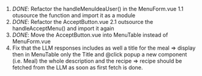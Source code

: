 1. *DONE*: Refactor the handleMenuIdeaUser() in the MenuForm.vue
    1.1 otusource the function and import it as a module
2. *DONE*: Refactor the AcceptButton.vue 
    2.1 outsource the handleAcceptMenu() and import it again
3. *DONE*: Move the AcceptButton.vue into MenuTable instead of MenuForm.vue
4. Fix that the LLM responses includes as well a title for the meal => display then in MenuTable only the Title and @click popup a new component (i.e. Meal) the whole description and the recipe => recipe should be fetched from the LLM as soon as first fetch is done.